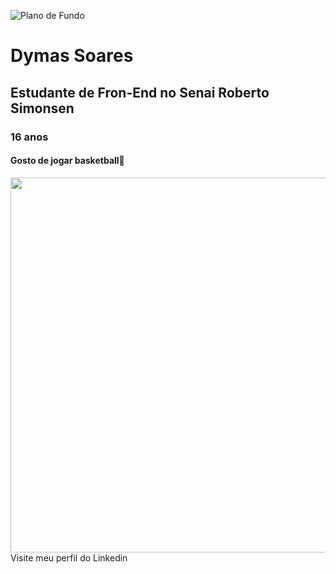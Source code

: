 ![Plano de Fundo](https://th.bing.com/th/id/OIP.tjQcMMoPRdjBc6VBGPzcPQHaCH?w=1917&h=547&rs=1&pid=ImgDetMain)
<h1>Dymas Soares</h1>
<h2>Estudante de Fron-End no Senai Roberto Simonsen</h2>
<h3>16 anos</h3>
<h4>Gosto de jogar basketball🏀</h4>
<img src="https://images.pexels.com/photos/30132254/pexels-photo-30132254.jpeg" weight="900" height="600
<a href="https://www.linkedin.com/in/dymas-pietro-santos-soares-b96651292">Visite meu perfil do Linkedin</a>


